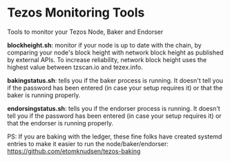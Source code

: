 # Tezos Monitoring Tools
Tools to monitor your Tezos Node, Baker and Endorser

**blockheight.sh**: monitor if your node is up to date with the chain, by comparing your node's block height with network block height as published by external APIs. To increase reliability, network block height uses the highest value between tzscan.io and tezex.info.

**bakingstatus.sh**: tells you if the baker process is running. It doesn't tell you if the password has been entered (in case your setup requires it) or that the baker is running properly.

**endorsingstatus.sh**: tells you if the endorser process is running. It doesn't tell you if the password has been entered (in case your setup requires it) or that the endorser is running properly.

PS: If you are baking with the ledger, these fine folks have created systemd entries to make it easier to run the node/baker/endorser:
https://github.com/etomknudsen/tezos-baking
